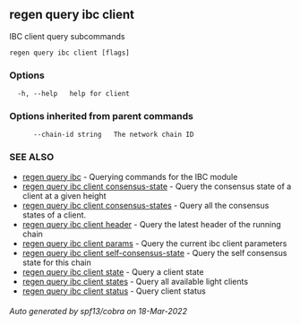 ## regen query ibc client

IBC client query subcommands

```
regen query ibc client [flags]
```

### Options

```
  -h, --help   help for client
```

### Options inherited from parent commands

```
      --chain-id string   The network chain ID
```

### SEE ALSO

* [regen query ibc](regen_query_ibc.md)	 - Querying commands for the IBC module
* [regen query ibc client consensus-state](regen_query_ibc_client_consensus-state.md)	 - Query the consensus state of a client at a given height
* [regen query ibc client consensus-states](regen_query_ibc_client_consensus-states.md)	 - Query all the consensus states of a client.
* [regen query ibc client header](regen_query_ibc_client_header.md)	 - Query the latest header of the running chain
* [regen query ibc client params](regen_query_ibc_client_params.md)	 - Query the current ibc client parameters
* [regen query ibc client self-consensus-state](regen_query_ibc_client_self-consensus-state.md)	 - Query the self consensus state for this chain
* [regen query ibc client state](regen_query_ibc_client_state.md)	 - Query a client state
* [regen query ibc client states](regen_query_ibc_client_states.md)	 - Query all available light clients
* [regen query ibc client status](regen_query_ibc_client_status.md)	 - Query client status

###### Auto generated by spf13/cobra on 18-Mar-2022
